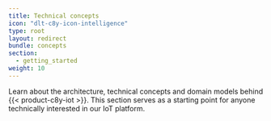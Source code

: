 ```yaml
---
title: Technical concepts
icon: "dlt-c8y-icon-intelligence"
type: root
layout: redirect
bundle: concepts
section:
  - getting_started
weight: 10
---
```


Learn about the architecture, technical concepts and domain models behind {{< product-c8y-iot >}}. This section serves as a starting point for anyone technically interested in our IoT platform.
